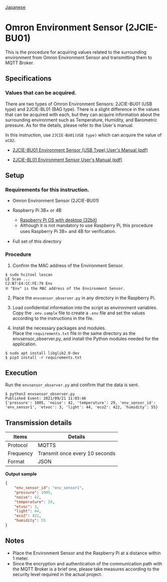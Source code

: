 [Japanese](./README.md)

# Omron Environment Sensor (2JCIE-BU01)

This is the procedure for acquiring values related to the surrounding environment from Omron Environment Sensor and transmitting them to MQTT Broker.  


## Specifications

### Values that can be acquired.

There are two types of Omron Environment Sensors: 2JCIE-BU01 (USB type) and 2JCIE-BL01 (BAG type). There is a slight difference in the values that can be acquired with each, but they can acquire information about the surrounding environment such as Temperature, Humidity, and Barometric pressure. As for the details, please refer to the User's manual.  

In this instruction, use `2JCIE-BU01(USB type)` which can acquire the value of `eCO2`.  

- [2JCIE-BU01 Environment Sensor (USB Type) User's Manual (pdf)](https://omronfs.omron.com/en_US/ecb/products/pdf/A279-E1-01.pdf)

- [2JCIE-BL01 Environment Sensor User's Manual (pdf)](https://omronfs.omron.com/en_US/ecb/products/pdf/A278-E1.pdf)

## Setup

### Requirements for this instruction.

- Omron Environment Sensor (2JCIE-BU01)  

- Raspberry Pi 3B+ or 4B
  - [Raspberry Pi OS with desktop (32bit)](https://www.raspberrypi.org/software/operating-systems/#raspberry-pi-os-32-bit)
  - Although it is not mandatory to use Raspberry Pi, this procedure uses Raspberry Pi 3B+ and 4B for verification.　

- Full set of this directory

### Procedure

1. Confirm the MAC address of the Environment Sensor.  

```
$ sudo hcitool lescan
LE Scan ...
C2:B7:E4:CC:FE:79 Env
※ "Env" is the MAC address of the Environment Sensor.
```

2. Place the `envsensor_observer.py` in any directory in the Raspberry Pi.  
3. Load confidential information into the script as environment variables.    
   Copy the `.env.sample` file to create a `.env` file and set the values according to the instructions in the file.  

4. Install the necessary packages and modules.  
   Place the `requirements.txt` file in the same directory as the envsensor_observer.py, and install the Python modules needed for the application.  

```
$ sudo apt install libglib2.0-dev
$ pip3 install -r requirements.txt
```

## Execution

Run the `envsensor_observer.py` and confirm that the data is sent.    

```
$ python3 envsensor_observer.py
Published Event: 2021/09/21 11:03:46
{'pressure': 1005, 'noise': 42, 'temperature': 29, 'env_sensor_id': 'env_sensor1', 'etvoc': 3, 'light': 44, 'eco2': 422, 'humidity': 55}
```

## Transmission details

| Items      | Details               |
| ---------- | --------------------- |
| Protocol   | MQTTS                 |
| Frequency   | Transmit once every 10 seconds  |
| Format | JSON                  |

**Output sample**
```JSON
{
	"env_sensor_id": "env_sensor1",
	"pressure": 1005,
	"noise": 42,
	"temperature": 29,
	"etvoc": 3,
	"light": 44,
	"eco2": 422,
	"humidity": 55
}
```

## Notes

- Place the Environment Sensor and the Raspberry Pi at a distance within 1 meter.  
- Since the encryption and authentication of the communication path with the MQTT Broker is a brief one, please take measures according to the security level required in the actual project.  
